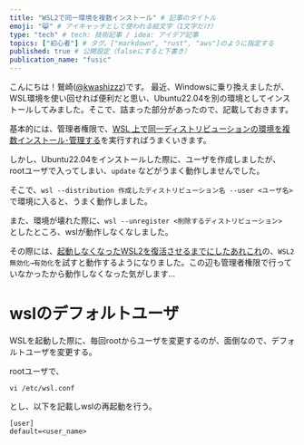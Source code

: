 ```yaml
---
title: "WSL2で同一環境を複数インストール" # 記事のタイトル
emoji: "😸" # アイキャッチとして使われる絵文字（1文字だけ）
type: "tech" # tech: 技術記事 / idea: アイデア記事
topics: ["初心者"] # タグ。["markdown", "rust", "aws"]のように指定する
published: true # 公開設定（falseにすると下書き）
publication_name: "fusic"
---
```


こんにちは！鷲崎([@kwashizzz](https://twitter.com/kwashizzz))です。
最近、Windowsに乗り換えましたが、WSL環境を使い回せれば便利だと思い、Ubuntu22.04を別の環境としてインストールしてみました。そこで、詰まった部分があったので、記載しておきます。

基本的には、管理者権限で、[WSL 上で同一ディストリビューションの環境を複数インストール･管理する](https://qiita.com/souyakuchan/items/9f95043cf9c4eda2e1cc)を実行すればうまくいきます。

しかし、Ubuntu22.04をインストールした際に、ユーザを作成しましたが、rootユーザで入ってしまい、`update`
などがうまく動作しませんでした。

そこで、`wsl --distribution 作成したディストリビューション名 --user <ユーザ名>` で環境に入ると、うまく動作しました。

また、環境が壊れた際に、`wsl --unregister <削除するディストリビューション>`　としたところ、wslが動作しなくなしました。

その際には、[起動しなくなったWSL2を復活させるまでにしたあれこれ](https://zenn.dev/karaage0703/articles/e30c9614a55bdb)の、`WSL2無効化→有効化`を試すと動作するようになりました。この辺も管理者権限で行っていなかったから動作しなくなった気がします...


# wslのデフォルトユーザ

WSLを起動した際に、毎回rootからユーザを変更するのが、面倒なので、デフォルトユーザを変更する。

rootユーザで、

```
vi /etc/wsl.conf
```

とし、以下を記載しwslの再起動を行う。

```
[user]
default=<user_name>
```


